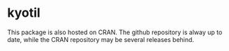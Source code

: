 # kyotil
This package is also hosted on CRAN. The github repository is alway up to date, while the CRAN repository may be several releases behind.
